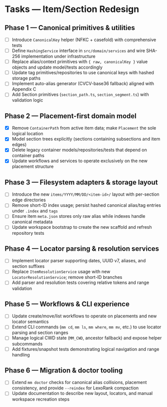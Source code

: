 # Tasks — Item/Section Redesign

## Phase 1 — Canonical primitives & utilities

- [ ] Introduce `CanonicalKey` helper (NFKC + casefold) with comprehensive tests
- [ ] Define `HashingService` interface in `src/domain/services` and wire SHA-256 implementation
      under infrastructure
- [ ] Replace alias/context primitives with `{ raw, canonicalKey }` value objects and update
      model/tests accordingly
- [ ] Update tag primitives/repositories to use canonical keys with hashed storage paths
- [ ] Implement auto-alias generator (CVCV-base36 fallback) aligned with Appendix C
- [ ] Add Section primitives (`section_path.ts`, `section_segment.ts`) with validation logic

## Phase 2 — Placement-first domain model

- [x] Remove `ContainerPath` from active item data; make `Placement` the sole logical location
- [x] Model section trees explicitly (sections containing subsections and item edges)
- [x] Delete legacy container models/repositories/tests that depend on container paths
- [x] Update workflows and services to operate exclusively on the new placement structure

## Phase 3 — Filesystem adapters & storage layout

- [ ] Introduce the new `items/YYYY/MM/DD/<item-id>/` layout with per-section edge directories
- [ ] Remove short-ID index usage; persist hashed canonical alias/tag entries under `.index` and
      `tags`
- [ ] Ensure item `meta.json` stores only raw alias while indexes handle canonical metadata
- [ ] Update workspace bootstrap to create the new scaffold and refresh repository tests

## Phase 4 — Locator parsing & resolution services

- [ ] Implement locator parser supporting dates, UUID v7, aliases, and section suffixes
- [ ] Replace `ItemResolutionService` usage with new `LocatorResolutionService`; remove short-ID
      branches
- [ ] Add parser and resolution tests covering relative tokens and range validation

## Phase 5 — Workflows & CLI experience

- [ ] Update create/move/list workflows to operate on placements and new locator semantics
- [ ] Extend CLI commands (`mm cd`, `mm ls`, `mm where`, `mm mv`, etc.) to use locator parsing and
      section ranges
- [ ] Manage logical CWD state (`MM_CWD`, ancestor fallback) and expose helper subcommands
- [ ] Add fixtures/snapshot tests demonstrating logical navigation and range handling

## Phase 6 — Migration & doctor tooling

- [ ] Extend `mm doctor` checks for canonical alias collisions, placement consistency, and provide
      `--reindex` for LexoRank compaction
- [ ] Update documentation to describe new layout, locators, and manual workspace recreation steps
